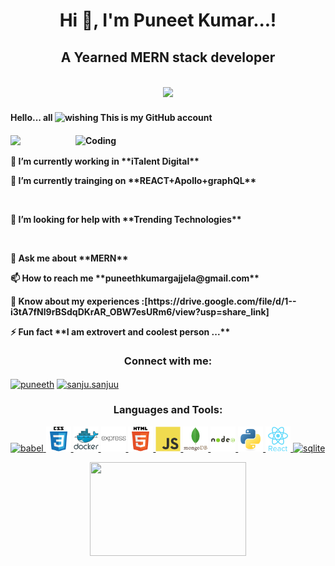 <h1 align='center'>Hi 👋, I'm Puneet Kumar...!</h1>
<h2 align='center'>A Yearned MERN stack developer<h2>

<p align='center'><img src='https://graffersid.com/wp-content/uploads/2021/05/Why-Should-You-Hire-React-Developers-in-India_.jpg' width='350px' align='center'/></p>
<h4>Hello... all <img alt="wishing" width="40" src="https://user-images.githubusercontent.com/10743728/100195412-e2ca3780-2f29-11eb-98b0-26af8496f704.gif"/> This is my GitHub account<h4/>
<img src='https://readme-typing-svg.demolab.com/?lines=Aspiring+Mernstack+developer;Frontend+developer/Puneet-kumar'/>
<img align="right" alt="Coding" width="400" src="https://i.pinimg.com/originals/2a/53/65/2a53651a35816f499270d8275fd5318f.gif"/>

<p>🔭 I’m currently working in **iTalent Digital**</p>
<p>🌱 I’m currently trainging on **REACT+Apollo+graphQL**</p> 
<p>🤝 I’m looking for help with **Trending Technologies**</p> 
<p>💬 Ask me about **MERN**</p>
<p>📫 How to reach me **puneethkumargajjela@gmail.com**</p>

<p>📄 Know about my experiences :[https://drive.google.com/file/d/1--i3tA7fNl9rBSdqDKrAR_OBW7esURm6/view?usp=share_link]</p>

<p>⚡ Fun fact **I am extrovert and coolest person ...**</p>
<h3 align="center">Connect with me:</h3>
<p align='left'><a href="https://www.linkedin.com/in/puneet-kumar-gajjela/" target="blank"><img align="center" src="https://raw.githubusercontent.com/rahuldkjain/github-profile-readme-generator/master/src/images/icons/Social/linked-in-alt.svg" alt="puneeth" height="50" width="60" /></a>
<a href="https://www.instagram.com/puneet_shettyz?r=nametag" target="blank"><img align="center" src="https://raw.githubusercontent.com/rahuldkjain/github-profile-readme-generator/master/src/images/icons/Social/instagram.svg" alt="sanju.sanjuu" height="50" width="60" /></a></p>

<h3 align="center">Languages and Tools:</h3>
<p align="left"> <a href="https://babeljs.io/" target="_blank" rel="noreferrer"> <img src="https://www.vectorlogo.zone/logos/babeljs/babeljs-icon.svg" alt="babel" width="40" height="40"/> </a> <a href="https://www.w3schools.com/css/" target="_blank" rel="noreferrer"> <img src="https://raw.githubusercontent.com/devicons/devicon/master/icons/css3/css3-original-wordmark.svg" alt="css3" width="40" height="40"/> </a> <a href="https://www.docker.com/" target="_blank" rel="noreferrer"> <img src="https://raw.githubusercontent.com/devicons/devicon/master/icons/docker/docker-original-wordmark.svg" alt="docker" width="40" height="40"/> </a> <a href="https://expressjs.com" target="_blank" rel="noreferrer"> <img src="https://raw.githubusercontent.com/devicons/devicon/master/icons/express/express-original-wordmark.svg" alt="express" width="40" height="40"/> </a> <a href="https://www.w3.org/html/" target="_blank" rel="noreferrer"> <img src="https://raw.githubusercontent.com/devicons/devicon/master/icons/html5/html5-original-wordmark.svg" alt="html5" width="40" height="40"/> </a> <a href="https://developer.mozilla.org/en-US/docs/Web/JavaScript" target="_blank" rel="noreferrer"> <img src="https://raw.githubusercontent.com/devicons/devicon/master/icons/javascript/javascript-original.svg" alt="javascript" width="40" height="40"/> </a><a href="https://www.mongodb.com/" target="_blank" rel="noreferrer"> <img src="https://raw.githubusercontent.com/devicons/devicon/master/icons/mongodb/mongodb-original-wordmark.svg" alt="mongodb" width="40" height="40"/> </a> <a href="https://nodejs.org" target="_blank" rel="noreferrer"> <img src="https://raw.githubusercontent.com/devicons/devicon/master/icons/nodejs/nodejs-original-wordmark.svg" alt="nodejs" width="40" height="40"/> </a> <a href="https://www.python.org" target="_blank" rel="noreferrer"> <img src="https://raw.githubusercontent.com/devicons/devicon/master/icons/python/python-original.svg" alt="python" width="40" height="40"/> </a> <a href="https://reactjs.org/" target="_blank" rel="noreferrer"> <img src="https://raw.githubusercontent.com/devicons/devicon/master/icons/react/react-original-wordmark.svg" alt="react" width="40" height="40"/> </a> <a href="https://www.sqlite.org/" target="_blank" rel="noreferrer"> <img src="https://www.vectorlogo.zone/logos/sqlite/sqlite-icon.svg" alt="sqlite" width="40" height="40"/> </a> </p>

<p align='center'><img src='https://media.tenor.com/bbbN6xUFLqYAAAAi/thanks.gif' width='250px' height='150px'/><p>
